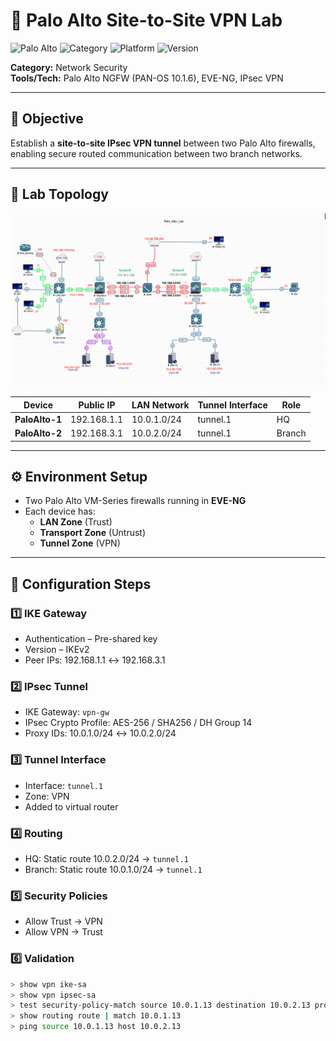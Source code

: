 # 🔐 Palo Alto Site-to-Site VPN Lab  

![Palo Alto](https://img.shields.io/badge/Palo%20Alto-NGFW-blue?logo=paloaltonetworks&logoColor=white)
![Category](https://img.shields.io/badge/Category-Network%20Security-red)
![Platform](https://img.shields.io/badge/Platform-EVE--NG-lightgrey)
![Version](https://img.shields.io/badge/PAN--OS-10.1.6-yellow)

**Category:** Network Security  
**Tools/Tech:** Palo Alto NGFW (PAN-OS 10.1.6), EVE-NG, IPsec VPN  

---

## 🎯 Objective
Establish a **site-to-site IPsec VPN tunnel** between two Palo Alto firewalls, enabling secure routed communication between two branch networks.

---

## 🧩 Lab Topology
![Topology](./screenshots/palo-vpn-topology.png)

| Device | Public IP | LAN Network | Tunnel Interface | Role |
|---------|------------|--------------|------------------|------|
| **PaloAlto-1** | 192.168.1.1 | 10.0.1.0/24 | tunnel.1 | HQ |
| **PaloAlto-2** | 192.168.3.1 | 10.0.2.0/24 | tunnel.1 | Branch |

---

## ⚙️ Environment Setup
- Two Palo Alto VM-Series firewalls running in **EVE-NG**  
- Each device has:
  - **LAN Zone** (Trust)
  - **Transport Zone** (Untrust)
  - **Tunnel Zone** (VPN)

---

## 🧭 Configuration Steps

### 1️⃣ IKE Gateway
- Authentication – Pre-shared key  
- Version – IKEv2  
- Peer IPs: 192.168.1.1 ↔ 192.168.3.1  

### 2️⃣ IPsec Tunnel
- IKE Gateway: `vpn-gw`  
- IPsec Crypto Profile: AES-256 / SHA256 / DH Group 14  
- Proxy IDs: 10.0.1.0/24 ↔ 10.0.2.0/24  

### 3️⃣ Tunnel Interface
- Interface: `tunnel.1`  
- Zone: VPN  
- Added to virtual router  

### 4️⃣ Routing
- HQ: Static route 10.0.2.0/24 → `tunnel.1`  
- Branch: Static route 10.0.1.0/24 → `tunnel.1`  

### 5️⃣ Security Policies
- Allow Trust → VPN  
- Allow VPN → Trust  

### 6️⃣ Validation
```bash
> show vpn ike-sa
> show vpn ipsec-sa
> test security-policy-match source 10.0.1.13 destination 10.0.2.13 protocol 6 destination-port 80
> show routing route | match 10.0.1.13
> ping source 10.0.1.13 host 10.0.2.13

